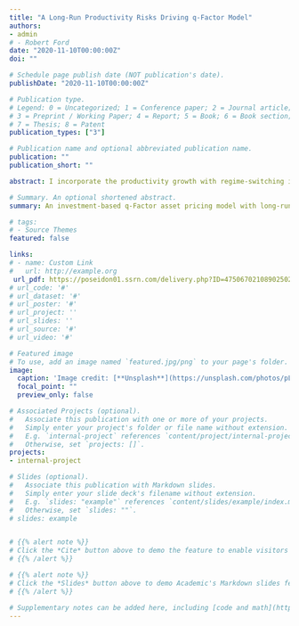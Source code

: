 ```yaml
---
title: "A Long-Run Productivity Risks Driving q-Factor Model"
authors:
- admin
# - Robert Ford
date: "2020-11-10T00:00:00Z"
doi: ""

# Schedule page publish date (NOT publication's date).
publishDate: "2020-11-10T00:00:00Z"

# Publication type.
# Legend: 0 = Uncategorized; 1 = Conference paper; 2 = Journal article;
# 3 = Preprint / Working Paper; 4 = Report; 5 = Book; 6 = Book section;
# 7 = Thesis; 8 = Patent
publication_types: ["3"]

# Publication name and optional abbreviated publication name.
publication: ""
publication_short: ""

abstract: I incorporate the productivity growth with regime-switching in the conditional mean and volatility into an investment-based q-factor asset pricing model. The long-run productivity risks factors largely summarize the cross-sectional stock return, where the time-varying volatility plays an important role. A parsimonious q-factor model driven by productivity risks explains about 90% variation of return of 25 Size/BM portfolios and 75% variation of return of 160 portfolios, which is comparable to the Fama-French multifactor models, the Carhart (1997) four-factor model, and the Hou, Mo, Xue & Zhang (2020) augmented q-factor model. Therefore, productivity growth can be the potential force driving investment-based models.

# Summary. An optional shortened abstract.
summary: An investment-based q-Factor asset pricing model with long-run productivity risks can largely explain the variation of cross-sectional equity return.

# tags:
# - Source Themes
featured: false

links:
# - name: Custom Link
#   url: http://example.org
 url_pdf: https://poseidon01.ssrn.com/delivery.php?ID=475067021089025024010030026025121005125033039077095007109010103022024025089069089027011106020047055036105027066123027070073098098057087032023080014078102004119030003028034084093026002094065101001121090003026122005068108067001079105022110091122084072021&EXT=pdf
# url_code: '#'
# url_dataset: '#'
# url_poster: '#'
# url_project: ''
# url_slides: ''
# url_source: '#'
# url_video: '#'

# Featured image
# To use, add an image named `featured.jpg/png` to your page's folder. 
image:
  caption: 'Image credit: [**Unsplash**](https://unsplash.com/photos/pLCdAaMFLTE)'
  focal_point: ""
  preview_only: false

# Associated Projects (optional).
#   Associate this publication with one or more of your projects.
#   Simply enter your project's folder or file name without extension.
#   E.g. `internal-project` references `content/project/internal-project/index.md`.
#   Otherwise, set `projects: []`.
projects:
- internal-project

# Slides (optional).
#   Associate this publication with Markdown slides.
#   Simply enter your slide deck's filename without extension.
#   E.g. `slides: "example"` references `content/slides/example/index.md`.
#   Otherwise, set `slides: ""`.
# slides: example


# {{% alert note %}}
# Click the *Cite* button above to demo the feature to enable visitors to import publication metadata into their reference management software.
# {{% /alert %}}

# {{% alert note %}}
# Click the *Slides* button above to demo Academic's Markdown slides feature.
# {{% /alert %}}

# Supplementary notes can be added here, including [code and math](https://sourcethemes.com/academic/docs/writing-markdown-latex/).
---
```

